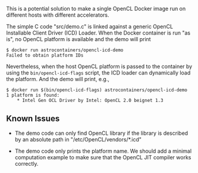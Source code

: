 This is a potential solution to make a single OpenCL Docker image run
on different hosts with different accelerators.

The simple C code "src/demo.c" is linked against a generic OpenCL
Installable Client Driver (ICD) Loader.  When the Docker container is
run "as is", no OpenCL platform is available and the demo will print

    $ docker run astrocontainers/opencl-icd-demo
    Failed to obtain platform IDs

Nevertheless, when the host OpenCL platform is passed to the container
by using the `bin/opencl-icd-flags` script, the ICD loader can
dynamically load the platform.  And the demo will print, e.g.,

    $ docker run $(bin/opencl-icd-flags) astrocontainers/opencl-icd-demo
    1 platform is found:
    	* Intel Gen OCL Driver by Intel: OpenCL 2.0 beignet 1.3


Known Issues
------------

- The demo code can only find OpenCL library if the library is
  described by an absolute path in "/etc/OpenCL/vendors/*.icd"

- The demo code only prints the platform name.  We should add a
  minimal computation example to make sure that the OpenCL JIT
  compiler works correctly.
